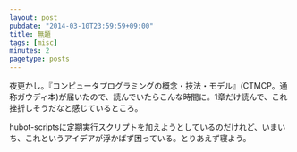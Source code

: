 ```yaml
---
layout: post
pubdate: "2014-03-10T23:59:59+09:00"
title: 無題
tags: [misc]
minutes: 2
pagetype: posts
---
```

夜更かし。『コンピュータプログラミングの概念・技法・モデル』(CTMCP。通称ガウディ本)が届いたので、読んでいたらこんな時間に。1章だけ読んで、これ挫折しそうだなと感じているところ。

hubot-scriptsに定期実行スクリプトを加えようとしているのだけれど、いまいち、これというアイデアが浮かばず困っている。とりあえず寝よう。
